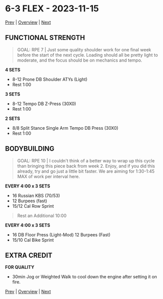 # 6-3 FLEX - 2023-11-15
[Prev](6-2.md) | [Overview](0-Overview.md) | [Next](6-4.md)
## FUNCTIONAL STRENGTH
>GOAL: RPE 7 | Just some quality shoulder work for one final week before the start of the next cycle. Loading should all be pretty light to moderate, and the focus should be on mechanics and tempo.

**4 SETS**
- 8-12 Prone DB Shoulder ATYs (Light)
- Rest 1:00

**3 SETS**
- 8-12 Tempo DB Z-Press (30X0)
- Rest 1:00

**2 SETS**
- 8/8 Split Stance Single Arm Tempo DB Press (30X0)
- Rest 1:00
## BODYBUILDING
>GOAL: RPE 10 | I couldn't think of a better way to wrap up this cycle than bringing this piece back from week 2. Enjoy, and if you did this already, try and go just a little bit faster. We are aiming for 1:30-1:45 MAX of work per interval here.

**EVERY 4:00 x 3 SETS**
- 16 Russian KBS (70/53)
- 12 Burpees (fast)
- 15/12 Cal Row Sprint

> Rest an Additional 10:00

**EVERY 4:00 x 3 SETS**
- 16 DB Floor Press (Light-Mod) 12 Burpees (Fast)
- 15/10 Cal Bike Sprint
## EXTRA CREDIT
**FOR QUALITY**
- 30min Jog or Weighted Walk to cool down the engine after setting it on fire.

[Prev](6-2.md) | [Overview](0-Overview.md) | [Next](6-4.md)